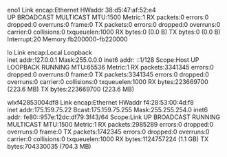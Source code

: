 eno1      Link encap:Ethernet  HWaddr 38:d5:47:af:52:e4  
          UP BROADCAST MULTICAST  MTU:1500  Metric:1
          RX packets:0 errors:0 dropped:0 overruns:0 frame:0
          TX packets:0 errors:0 dropped:0 overruns:0 carrier:0
          collisions:0 txqueuelen:1000 
          RX bytes:0 (0.0 B)  TX bytes:0 (0.0 B)
          Interrupt:20 Memory:fb200000-fb220000 

lo        Link encap:Local Loopback  
          inet addr:127.0.0.1  Mask:255.0.0.0
          inet6 addr: ::1/128 Scope:Host
          UP LOOPBACK RUNNING  MTU:65536  Metric:1
          RX packets:3341345 errors:0 dropped:0 overruns:0 frame:0
          TX packets:3341345 errors:0 dropped:0 overruns:0 carrier:0
          collisions:0 txqueuelen:1000 
          RX bytes:223669700 (223.6 MB)  TX bytes:223669700 (223.6 MB)

wlxf42853004df8 Link encap:Ethernet  HWaddr f4:28:53:00:4d:f8  
          inet addr:175.159.75.22  Bcast:175.159.75.255  Mask:255.255.254.0
          inet6 addr: fe80::957e:12dc:df79:3f43/64 Scope:Link
          UP BROADCAST RUNNING MULTICAST  MTU:1500  Metric:1
          RX packets:2985289 errors:0 dropped:0 overruns:0 frame:0
          TX packets:1742345 errors:0 dropped:0 overruns:0 carrier:0
          collisions:0 txqueuelen:1000 
          RX bytes:1124757224 (1.1 GB)  TX bytes:704330035 (704.3 MB)

